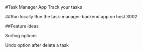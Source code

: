 #Task Manager App
Track your tasks

##Run locally
Run the task-manager-backend app on host 3002


##Feature ideas

Sorting options

Undo option after delete a task


